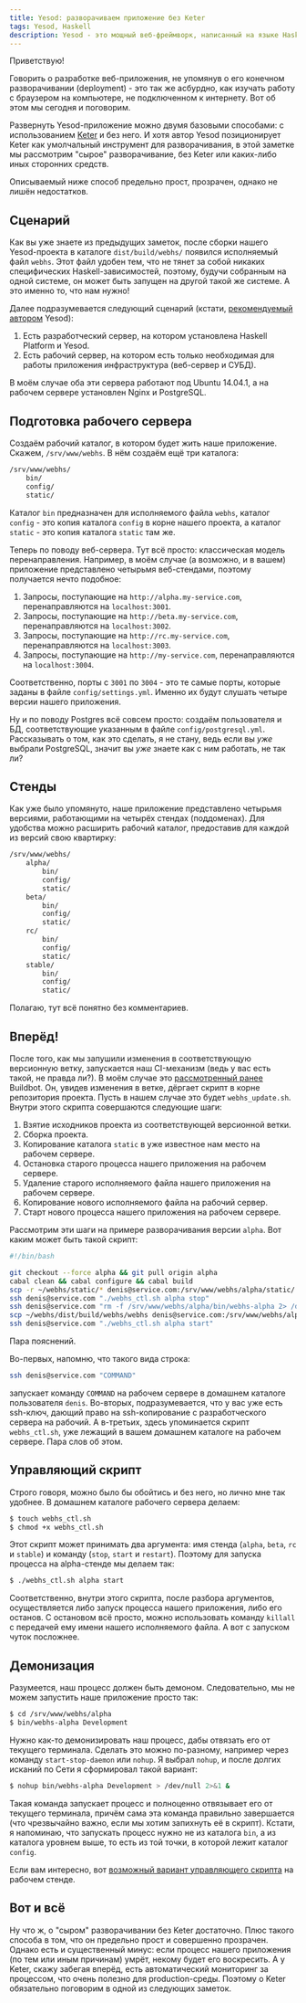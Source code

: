 ```yaml
---
title: Yesod: разворачиваем приложение без Keter
tags: Yesod, Haskell
description: Yesod - это мощный веб-фреймворк, написанный на языке Haskell. Сегодня поговорим о разворачивании нашего приложения без использования Keter.
---
```


Приветствую!

Говорить о разработке веб-приложения, не упомянув о его конечном разворачивании (deployment) - это так же асбурдно, как изучать работу с браузером на компьютере, не подключенном к интернету. Вот об этом мы сегодня и поговорим.

Развернуть Yesod-приложение можно двумя базовыми способами: с использованием [Keter](https://github.com/snoyberg/keter/) и без него. И хотя автор Yesod позиционирует Keter как умолчальный инструмент для разворачивания, в этой заметке мы рассмотрим "сырое" разворачивание, без Keter или каких-либо иных сторонних средств.

Описываемый ниже способ предельно прост, прозрачен, однако не лишён недостатков.

## Сценарий

Как вы уже знаете из предыдущих заметок, после сборки нашего Yesod-проекта в каталоге `dist/build/webhs/` появился исполняемый файл `webhs`. Этот файл удобен тем, что не тянет за собой никаких специфических Haskell-зависимостей, поэтому, будучи собранным на одной системе, он может быть запущен на другой такой же системе. А это именно то, что нам нужно!

Далее подразумевается следующий сценарий (кстати, [рекомендуемый автором](http://www.yesodweb.com/book/deploying-your-webapp#deploying-your-webapp_compiling) Yesod):

1. Есть разработческий сервер, на котором установлена Haskell Platform и Yesod.
2. Есть рабочий сервер, на котором есть только необходимая для работы приложения инфраструктура (веб-сервер и СУБД).

В моём случае оба эти сервера работают под Ubuntu 14.04.1, а на рабочем сервере установлен Nginx и PostgreSQL.

## Подготовка рабочего сервера

Создаём рабочий каталог, в котором будет жить наше приложение. Скажем, `/srv/www/webhs`. В нём создаём ещё три каталога:

```bash
/srv/www/webhs/
    bin/
    config/
    static/
```

Каталог `bin` предназначен для исполняемого файла `webhs`, каталог `config` - это копия каталога `config` в корне нашего проекта, а каталог `static` - это копия каталога `static` там же.

Теперь по поводу веб-сервера. Тут всё просто: классическая модель перенаправления. Например, в моём случае (а возможно, и в вашем) приложение представлено четырьмя веб-стендами, поэтому получается нечто подобное:

1. Запросы, поступающие на `http://alpha.my-service.com`, перенаправляются на `localhost:3001`.
2. Запросы, поступающие на `http://beta.my-service.com`, перенаправляются на `localhost:3002`.
3. Запросы, поступающие на `http://rc.my-service.com`, перенаправляются на `localhost:3003`.
4. Запросы, поступающие на `http://my-service.com`, перенаправляются на `localhost:3004`.

Соответственно, порты с `3001` по `3004` - это те самые порты, которые заданы в файле `config/settings.yml`. Именно их будут слушать четыре версии нашего приложения.

Ну и по поводу Postgres всё совсем просто: создаём пользователя и БД, соответствующие указанным в файле `config/postgresql.yml`. Рассказывать о том, как это сделать, я не стану, ведь если вы _уже_ выбрали PostgreSQL, значит вы _уже_ знаете как с ним работать, не так ли?

## Стенды

Как уже было упомянуто, наше приложение представлено четырьмя версиями, работающими на четырёх стендах (поддоменах). Для удобства можно расширить рабочий каталог, предоставив для каждой из версий свою квартирку:

```bash
/srv/www/webhs/
    alpha/
        bin/
        config/
        static/
    beta/
        bin/
        config/
        static/
    rc/
        bin/
        config/
        static/
    stable/
        bin/
        config/
        static/
```

Полагаю, тут всё понятно без комментариев.

## Вперёд!

После того, как мы запушили изменения в соответствующую версионную ветку, запускается наш CI-механизм (ведь у вас есть такой, не правда ли?). В моём случае это [рассмотренный ранее](http://blog.dshevchenko.biz/2014/12/13/buildbot-hello-world.html) Buildbot. Он, увидев изменения в ветке, дёргает скрипт в корне репозитория проекта. Пусть в нашем случае это будет `webhs_update.sh`. Внутри этого скрипта совершаются следующие шаги:

1. Взятие исходников проекта из соответствующей версионной ветки.
2. Сборка проекта.
3. Копирование каталога `static` в уже известное нам место на рабочем сервере.
4. Остановка старого процесса нашего приложения на рабочем сервере.
5. Удаление старого исполняемого файла нашего приложения на рабочем сервере. 
6. Копирование нового исполняемого файла на рабочий сервер.
7. Старт нового процесса нашего приложения на рабочем сервере.

Рассмотрим эти шаги на примере разворачивания версии `alpha`. Вот каким может быть такой скрипт:

```bash
#!/bin/bash

git checkout --force alpha && git pull origin alpha
cabal clean && cabal configure && cabal build
scp -r ~/webhs/static/* denis@service.com:/srv/www/webhs/alpha/static/
ssh denis@service.com "./webhs_ctl.sh alpha stop"
ssh denis@service.com "rm -f /srv/www/webhs/alpha/bin/webhs-alpha 2> /dev/null"
scp ~/webhs/dist/build/webhs/webhs denis@service.com:/srv/www/webhs/alpha/bin/webhs-alpha
ssh denis@service.com "./webhs_ctl.sh alpha start"
```

Пара пояснений.

Во-первых, напомню, что такого вида строка:

```bash
ssh denis@service.com "COMMAND"
```

запускает команду `COMMAND` на рабочем сервере в домашнем каталоге пользователя `denis`. Во-вторых, подразумевается, что у вас уже есть ssh-ключ, дающий право на ssh-копирование с разработческого сервера на рабочий. А в-третьих, здесь упоминается скрипт `webhs_ctl.sh`, уже лежащий в вашем домашнем каталоге на рабочем сервере. Пара слов об этом.

## Управляющий скрипт

Строго говоря, можно было бы обойтись и без него, но лично мне так удобнее. В домашнем каталоге рабочего сервера делаем:

```bash
$ touch webhs_ctl.sh
$ chmod +x webhs_ctl.sh
```

Этот скрипт может принимать два аргумента: имя стенда (`alpha`, `beta`, `rc` и `stable`) и команду (`stop`, `start` и `restart`). Поэтому для запуска процесса на alpha-стенде мы делаем так:

```bash
$ ./webhs_ctl.sh alpha start
```

Соответственно, внутри этого скрипта, после разбора аргументов, осуществляется либо запуск процесса нашего приложения, либо его останов. С остановом всё просто, можно использовать команду `killall` с передачей ему имени нашего исполняемого файла. А вот с запуском чуток посложнее.

## Демонизация

Разумеется, наш процесс должен быть демоном. Следовательно, мы не можем запустить наше приложение просто так:

```bash
$ cd /srv/www/webhs/alpha
$ bin/webhs-alpha Development
```

Нужно как-то демонизировать наш процесс, дабы отвязать его от текущего терминала. Сделать это можно по-разному, например через команду `start-stop-daemon` или `nohup`. Я выбрал `nohup`, и после долгих исканий по Сети я сформировал такой вариант:

```bash
$ nohup bin/webhs-alpha Development > /dev/null 2>&1 &
```

Такая команда запускает процесс и полноценно отвязывает его от текущего терминала, причём сама эта команда правильно завершается (что чрезвычайно важно, если мы хотим запихнуть её в скрипт). Кстати, я напоминаю, что запускать процесс нужно не из каталога `bin`, а из каталога уровнем выше, то есть из той точки, в которой лежит каталог `config`.

Если вам интересно, вот [возможный вариант управляющего скрипта](https://gist.github.com/denisshevchenko/1d529775493bc153bf33) на рабочем стенде.

## Вот и всё

Ну что ж, о "сыром" разворачивании без Keter достаточно. Плюс такого способа в том, что он предельно прост и совершенно прозрачен. Однако есть и существенный минус: если процесс нашего приложения (по тем или иным причинам) умрёт, некому будет его воскресить. А у Keter, скажу забегая вперёд, есть автоматический мониторинг за процессом, что очень полезно для production-среды. Поэтому о Keter обязательно поговорим в одной из следующих заметок.


